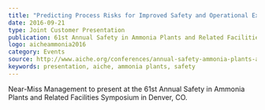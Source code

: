 ```yaml
---
title: "Predicting Process Risks for Improved Safety and Operational Excellence: A Breakthrough Technology and Case Studies"
date: 2016-09-21
type: Joint Customer Presentation
publication: 61st Annual Safety in Ammonia Plants and Related Facilities Symposium
logo: aicheammonia2016
category: Events
source: http://www.aiche.org/conferences/annual-safety-ammonia-plants-and-related-facilities-symposium/2016
keywords: presentation, aiche, ammonia plants, safety
---
```

Near-Miss Management to present at the 61st Annual Safety in Ammonia Plants and Related Facilities Symposium in Denver, CO.
